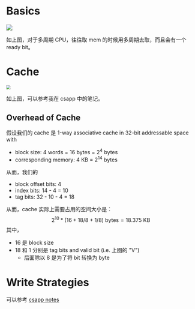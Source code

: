 # Basics

<img src="https://gitlab.com/mtdickens1998/mtd-images/-/raw/main/img/2024/05/16_6_30_54_202405160630235.png"/>

如上图，对于多周期 CPU，往往取 mem 的时候用多周期去取，而且会有一个 ready bit。

# Cache

<img src="https://gitlab.com/mtdickens1998/mtd-images/-/raw/main/img/2024/05/16_6_32_15_202405160632429.png" style="zoom: 67%;" />

如上图，可以参考我在 csapp 中的笔记。

## Overhead of Cache

假设我们的 cache 是 1-way associative cache in 32-bit addressable space with 

- block size: 4 words = 16 bytes = $2^4$ bytes
- corresponding memory: 4 KB = $2^{14}$ bytes

从而，我们的

- block offset bits: 4
- index bits: 14 - 4 = 10
- tag bits: 32 - 10 - 4 = 18

从而，cache 实际上需要占用的空间大小是：
$$
2 ^ {10} * (16 + 18 / 8 + 1 / 8) \mathrm{~bytes} = 18.375 \mathrm{~KB}
$$
其中，

- 16 是 block size
- 18 和 1 分别是 tag bits and valid bit (i.e. 上图的 "V")
    - 后面除以 8 是为了将 bit 转换为 byte

# Write Strategies

可以参考 [csapp notes](/self-learning/CMU-CSAPP/12-Cache-Memories/#cache-write)